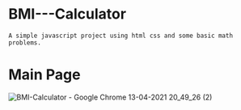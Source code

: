 # BMI---Calculator
    A simple javascript project using html css and some basic math problems.

# Main Page
![BMI-Calculator - Google Chrome 13-04-2021 20_49_26 (2)](https://user-images.githubusercontent.com/69777955/114578069-34d1e680-9c9a-11eb-9d8a-d57e5224b73d.png)
